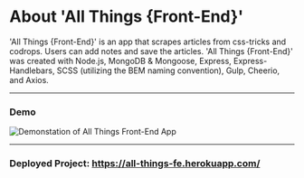 # About 'All Things {Front-End}'

'All Things {Front-End}' is an app that scrapes articles from css-tricks and codrops. Users can add notes and save the articles. 'All Things {Front-End}' was created with Node.js, MongoDB & Mongoose, Express, Express-Handlebars, SCSS (utilizing the BEM naming convention), Gulp, Cheerio, and Axios.

---
### Demo
![Demonstation of All Things Front-End App](Demo.gif)

---
### Deployed Project: https://all-things-fe.herokuapp.com/